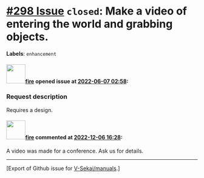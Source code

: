 # [\#298 Issue](https://github.com/V-Sekai/manuals/issues/298) `closed`: Make a video of entering the world and grabbing objects.
**Labels**: `enhancement`


#### <img src="https://avatars.githubusercontent.com/u/32321?u=c2e06a3d2b49a467aa907e54aa259516440267cc&v=4" width="50">[fire](https://github.com/fire) opened issue at [2022-06-07 02:58](https://github.com/V-Sekai/manuals/issues/298):

### Request description

Requires a design.

#### <img src="https://avatars.githubusercontent.com/u/32321?u=c2e06a3d2b49a467aa907e54aa259516440267cc&v=4" width="50">[fire](https://github.com/fire) commented at [2022-12-06 16:28](https://github.com/V-Sekai/manuals/issues/298#issuecomment-1339636820):

A video was made for a conference. Ask us for details.


-------------------------------------------------------------------------------



[Export of Github issue for [V-Sekai/manuals](https://github.com/V-Sekai/manuals).]
